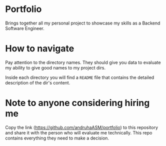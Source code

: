 # Portfolio
Brings together all my personal project to showcase my skills as a Backend Software Engineer.

# How to navigate
Pay attention to the directory names. They should give you data to evaluate my ability to give good names to my project dirs.

Inside each directory you will find a `README` file that contains the detailed description of the dir's content.

# Note to anyone considering hiring me

Copy the link (https://github.com/andruhaASM/portfolio) to this repository and share it with the person who will evaluate me technically. This repo contains everything they need to make a decision.
